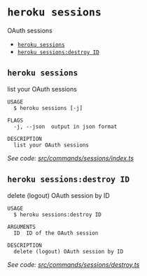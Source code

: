 `heroku sessions`
=================

OAuth sessions

* [`heroku sessions`](#heroku-sessions)
* [`heroku sessions:destroy ID`](#heroku-sessionsdestroy-id)

## `heroku sessions`

list your OAuth sessions

```
USAGE
  $ heroku sessions [-j]

FLAGS
  -j, --json  output in json format

DESCRIPTION
  list your OAuth sessions
```

_See code: [src/commands/sessions/index.ts](https://github.com/heroku/cli/blob/v11.0.0-alpha.9/packages/cli/src/commands/sessions/index.ts)_

## `heroku sessions:destroy ID`

delete (logout) OAuth session by ID

```
USAGE
  $ heroku sessions:destroy ID

ARGUMENTS
  ID  ID of the OAuth session

DESCRIPTION
  delete (logout) OAuth session by ID
```

_See code: [src/commands/sessions/destroy.ts](https://github.com/heroku/cli/blob/v11.0.0-alpha.9/packages/cli/src/commands/sessions/destroy.ts)_

